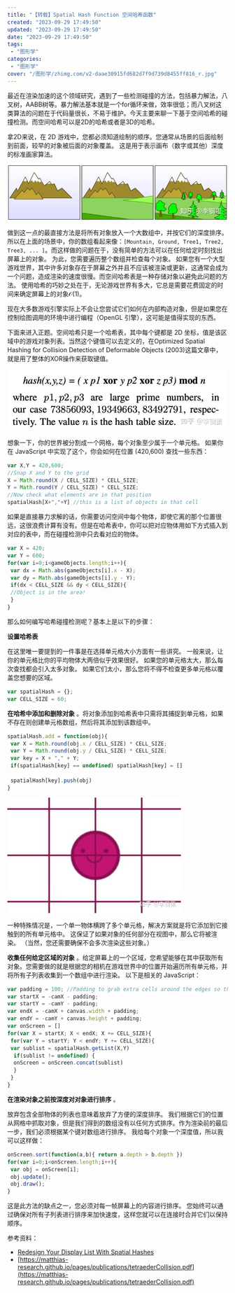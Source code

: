 ```yaml
---
title: "【转载】Spatial Hash Function 空间哈希函数"
created: "2023-09-29 17:49:50"
updated: "2023-09-29 17:49:50"
date: "2023-09-29 17:49:50"
tags: 
 - "图形学"
categories: 
 - "图形学"
cover: "/图形学/zhimg.com/v2-daae30915fd682d7f9d739d8455ff816_r.jpg"
---
```


最近在渲染加速的这个领域研究，遇到了一些检测碰撞的方法，包括暴力解法，八叉树，AABB树等。暴力解法基本就是一个for循环来做，效率很低；而八叉树这类算法的问题在于代码量很长，不易于维护。今天主要来聊一下基于空间哈希的碰撞检测。而空间哈希可以是2D的哈希或者是3D的哈希。

拿2D来说，在 2D 游戏中，您都必须知道绘制的顺序。您通常从场景的后面绘制到前面，较早的对象被后面的对象覆盖。 这是用于表示画布（数字或其他）深度的标准画家算法。

![](zhimg.com/v2-daae30915fd682d7f9d739d8455ff816_r.jpg)

做到这一点的最直接方法是将所有对象放入一个大数组中，并按它们的深度排序。 所以在上面的场景中，你的数组看起来像：`[Mountain, Ground, Tree1, Tree2, Tree3, ... ]`。而这样做的问题在于，没有简单的方法可以在任何给定时刻找出屏幕上的对象。 为此，您需要遍历整个数组并检查每个对象。 如果您有一个大型游戏世界，其中许多对象存在于屏幕之外并且不应该被渲染或更新，这通常会成为一个问题，造成渲染的速度很慢。而空间哈希表是一种存储对象以避免此问题的方法。 使用哈希的巧妙之处在于，无论游戏世界有多大，它总是需要花费固定的时间来确定屏幕上的对象$\mathcal O(1)$。

现在大多数游戏引擎实际上不会让您尝试它们如何在内部构造对象，但是如果您在控制绘图调用的环境中进行编程（OpenGL 引擎），这可能是值得实现的东西。

下面来进入正题。空间哈希只是一个哈希表，其中每个键都是 2D 坐标，值是该区域中的游戏对象列表。当然这个键值可以去定义的，在Optimized Spatial Hashing for Collision Detection of Deformable Objects (2003)这篇文章中，就是用了整体的XOR操作来获取键值。

![](zhimg.com/v2-a54fe2721ad95093bea605e1151e7375_r.jpg)

想象一下，你的世界被分割成一个网格，每个对象至少属于一个单元格。 如果你在 JavaScript 中实现了这个，你会如何在位置 (420,600) 查找一些东西：

```js
var X,Y = 420,600;
//Snap X and Y to the grid 
X = Math.round(X / CELL_SIZE) * CELL_SIZE;
Y = Math.round(Y / CELL_SIZE) * CELL_SIZE;
//Now check what elements are in that position
spatialHash[X+","+Y] //this is a list of objects in that cell
```

如果是直接暴力求解的话，你需要访问空间中每个物体，即使它离的那个位置很远，这很浪费计算有没有。但是在哈希表中，你可以把对应物体用如下方式插入到对应的表中，而在碰撞检测中只去看对应的物体。

```js
var X = 420;
var Y = 600;
for(var i=0;i<gameObjects.length;i++){
 var dx = Math.abs(gameObjects[i].x - X);
 var dy = Math.abs(gameObjects[i].y - Y);
 if(dx < CELL_SIZE && dy < CELL_SIZE){
 //Object is in the area!
 }
}
```

那么如何编写哈希碰撞检测呢？基本上是以下的步骤：

 **设置哈希表** 

在这里唯一要提到的一件事是在选择单元格大小方面有一些讲究。 一般来说，让你的单元格比你的平均物体大两倍似乎效果很好。 如果您的单元格太大，那么每次查找都会引入太多对象。 如果它们太小，那么您将不得不检查更多单元格以覆盖您想要的区域。

```js
var spatialHash = {};
var CELL_SIZE = 60;
```

 **在哈希中添加和删除对象** 。将对象添加到哈希表中只需将其捕捉到单元格，如果不存在则创建单元格数组，然后将其添加到该数组中。

```js
spatialHash.add = function(obj){
 var X = Math.round(obj.x / CELL_SIZE) * CELL_SIZE;
 var Y = Math.round(obj.y / CELL_SIZE) * CELL_SIZE;
 var key = X + "," + Y;
 if(spatialHash[key] == undefined) spatialHash[key] = []
 
 spatialHash[key].push(obj)
}
```

![](zhimg.com/v2-b4cd4efcd9fbf1c84143f1c5646b103a_b.jpg)

一种特殊情况是，一个单一物体横跨了多个单元格，解决方案就是将它添加到它接触到的所有单元格中。 这保证了如果对象的任何部分在视图中，那么它将被渲染。 （当然，您还需要确保不会多次渲染这些对象。）

 **收集任何给定区域的对象** 。给定屏幕上的一个区域，您希望能够在其中获取所有对象。您需要做的就是根据您的相机在游戏世界中的位置开始遍历所有单元格，并将所有子列表收集到一个数组中进行渲染。 以下是相关的 JavaScript：

```js
var padding = 100; //Padding to grab extra cells around the edges so the player doesn't see objects "pop" into existence.
var startX = -camX - padding;
var startY = -camY - padding;
var endX = -camX + canvas.width + padding;
var endY = -camY + canvas.height + padding;
var onScreen = []
for(var X = startX; X < endX; X += CELL_SIZE){
 for(var Y = startY; Y < endY; Y += CELL_SIZE){
 var sublist = spatialHash.getList(X,Y)
  if(sublist != undefined) {
  onScreen = onScreen.concat(sublist)
  }
 }
}
```

 **在渲染对象之前按深度对对象进行排序** 。

放弃包含全部物体的列表也意味着放弃了方便的深度排序。 我们根据它们的位置从网格中抓取对象，但是我们得到的数组没有以任何方式排序。作为渲染前的最后一步，我们必须根据某个键对数组进行排序。 我给每个对象一个深度值，所以我可以这样做：

```js
onScreen.sort(function(a,b){ return a.depth > b.depth })
for(var i=0;i<onScreen.length;i++){
 var obj = onScreen[i];
 obj.update();
 obj.draw();
}
```

这是此方法的缺点之一，您必须对每一帧屏幕上的内容进行排序。 您始终可以通过确保对所有子列表进行排序来加快速度，这样您就可以在连接时合并它们以保持顺序。



参考资料：
* [Redesign Your Display List With Spatial Hashes](https://gamedevelopment.tutsplus.com/tutorials/redesign-your-display-list-with-spatial-hashes--cms-27586)
* [https://matthias-research.github.io/pages/publications/tetraederCollision.pdf](https://matthias-research.github.io/pages/publications/tetraederCollision.pdf)
